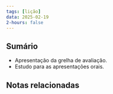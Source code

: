 ```yaml
---
tags: [lição]
data: 2025-02-19
2-hours: false
---
```


## Sumário
- Apresentação da grelha de avaliação.
- Estudo para as apresentações orais.
## Notas relacionadas
